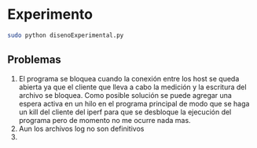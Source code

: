 # Experimento #

```bash
sudo python disenoExperimental.py
```

## Problemas ##

1. El programa se bloquea cuando la conexión entre los host se queda abierta ya que el cliente que lleva a cabo la medición y la escritura del archivo se bloquea. Como posible solución se puede agregar una espera activa en un hilo en el programa principal de modo que se haga un kill del cliente del iperf para que se desbloque la ejecución del programa pero de momento no me ocurre nada mas.
2. Aun los archivos log no son definitivos
3. 